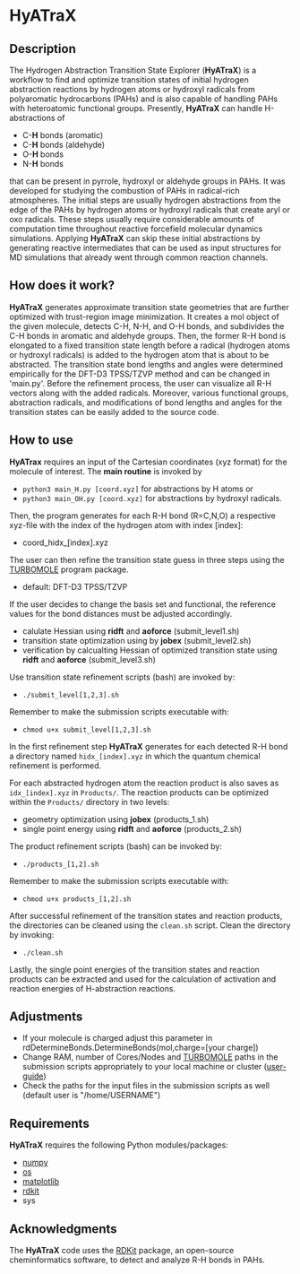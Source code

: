 # HyATraX
## Description 
The Hydrogen Abstraction Transition State Explorer (**HyATraX**) is a workflow to find and optimize transition states of initial
hydrogen abstraction reactions by hydrogen atoms or hydroxyl radicals from polyaromatic hydrocarbons (PAHs) and is also capable of 
handling PAHs with heteroatomic functional groups. Presently, **HyATraX** can handle H-abstractions of 
 * C-**H** bonds (aromatic)
 * C-**H** bonds (aldehyde)
 * O-**H** bonds 
 * N-**H** bonds
   
that can be present in pyrrole, hydroxyl or aldehyde groups in PAHs. It was developed for studying the combustion of PAHs in radical-rich 
atmospheres. The initial steps are usually hydrogen abstractions from the edge of the PAHs by hydrogen atoms or hydroxyl radicals that create 
aryl or oxo radicals. These steps usually require considerable amounts of computation time throughout reactive forcefield molecular dynamics 
simulations. Applying **HyATraX** can skip these initial abstractions by generating reactive intermediates that can be used as input 
structures for MD simulations that already went through common reaction channels. 

## How does it work?

**HyATraX** generates approximate transition state geometries that are further optimized with trust-region image minimization. It creates a mol object of the given molecule, detects C-H, N-H, and O-H bonds, and subdivides the C-H bonds in aromatic and aldehyde groups. Then, the former R-H bond is elongated to a fixed transition state length before a radical (hydrogen atoms or hydroxyl radicals) is added to the hydrogen atom that is about to be abstracted. The transition state bond lengths and angles were determined empirically for the DFT-D3 TPSS/TZVP method and can be changed in 'main.py'. Before the refinement process, the user can visualize all R-H vectors along with the added radicals.  Moreover, various functional groups, abstraction radicals, and modifications of bond lengths and angles for the transition states can be easily added to the source code.

## How to use

**HyATrax** requires an input of the Cartesian coordinates (xyz format) for the molecule of interest. The **main
routine** is invoked by
 * `python3 main_H.py [coord.xyz]` for abstractions by H atoms or
 * `python3 main_OH.py [coord.xyz]` for abstractions by hydroxyl radicals.
   
Then, the program generates for each R-H bond (R=C,N,O) a respective xyz-file with the index of the hydrogen
atom with index [index]:
 * coord_hidx_[index].xyz
   
The user can then refine the transition state guess in three steps using the [TURBOMOLE](https://www.turbomole.org/) program package.
 * default: DFT-D3 TPSS/TZVP
   
If the user decides to change the basis set and functional, the reference values for the bond distances must be
adjusted accordingly.
 * calulate Hessian using **ridft** and **aoforce** (submit_level1.sh)
 * transition state optimization using by **jobex** (submit_level2.sh)
 * verification by calcualting Hessian of optimized transition state using **ridft** and **aoforce** (submit_level3.sh)
   
Use transition state refinement scripts (bash) are invoked by:
 * `./submit_level[1,2,3].sh`

Remember to make the submission scripts executable with:
 * `chmod u+x submit_level[1,2,3].sh`

In the first refinement step **HyATraX** generates for each detected R-H bond a directory
named `hidx_[index].xyz` in which the quantum chemical refinement is performed. 

For each abstracted hydrogen atom the reaction product is also saves as `idx_[index].xyz` in `Products/`. 
The reaction products can be optimized within the `Products/` directory in two levels:
 * geometry optimization using **jobex** (products_1.sh)
 * single point energy using **ridft** and **aoforce** (products_2.sh)
   
The product refinement scripts (bash) can be invoked by:
 * `./products_[1,2].sh`
   
Remember to make the submission scripts executable with:
 * `chmod u+x products_[1,2].sh`
   
After successful refinement of the transition states and reaction products, the directories can be  cleaned using the `clean.sh` script.
Clean the directory by invoking:
 * `./clean.sh`
   
Lastly, the single point energies of the transition states and reaction products can be extracted and used for the calculation of
activation and reaction energies of H-abstraction reactions.

## Adjustments 
 * If your molecule is charged adjust this parameter in rdDetermineBonds.DetermineBonds(mol,charge=[your charge])
 * Change RAM, number of Cores/Nodes and [TURBOMOLE](https://www.turbomole.org/) paths in the submission scripts appropriately to your local machine or cluster ([user-guide](https://arc-user-guide.readthedocs.io/en/latest/arc-script-basics.html)) 
 * Check the paths for the input files in the submission scripts as well (default user is "/home/USERNAME")
   
## Requirements

**HyATraX** requires the following Python modules/packages:
 * [numpy](https://numpy.org/)
 * [os](https://github.com/python/cpython/blob/3.12/Lib/os.py)
 * [matplotlib](https://matplotlib.org/)
 * [rdkit](https://www.rdkit.org/docs/index.html)
 * sys

## Acknowledgments
The **HyATraX** code uses the [RDKit](https://www.rdkit.org/docs/index.html) package, an open-source cheminformatics software, 
to detect and analyze R-H bonds in PAHs.  
